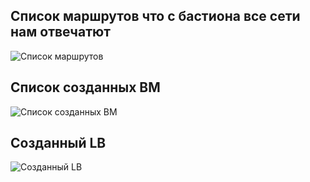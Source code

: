 ## Список маршрутов что с бастиона все сети нам отвечатют
![Список маршрутов](https://github.com/Ruin392/Diplom/assets/53511812/20985f3e-b3b6-4527-90bd-63fc8cca233e)

## Список созданных ВМ 
![Список созданных ВМ](https://github.com/Ruin392/Diplom/assets/53511812/121f6c1d-4757-433b-887e-bd7f7167c054)

## Созданный LB 
![Созданный LB](https://github.com/Ruin392/Diplom/assets/53511812/dda2f03f-9933-4eea-acb8-ec0f17535399)


